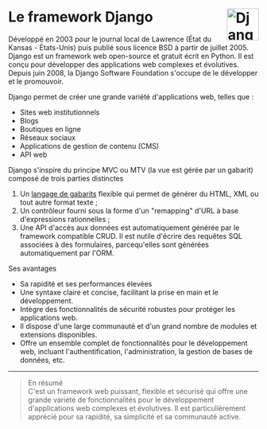 # **Le framework Django** <a href="../"><img align="right" src="https://www.djangoproject.com/m/img/logos/django-logo-negative.svg" alt="Django" title="Django" widht="auto" height="64px"></a>

Développé en 2003 pour le journal local de Lawrence (État du Kansas - États-Unis) puis publié sous licence BSD à partir de juillet 2005.  
Django est un framework web open-source et gratuit écrit en Python. Il est conçu pour développer des applications web complexes et évolutives.  
Depuis juin 2008, la Django Software Foundation s'occupe de le développer et le promouvoir.  

Django permet de créer une grande variété d'applications web, telles que :
* Sites web institutionnels
* Blogs
* Boutiques en ligne
* Réseaux sociaux
* Applications de gestion de contenu (CMS)
* API web

Django s'inspire du principe MVC ou MTV (la vue est gérée par un gabarit) composé de trois parties distinctes
1. Un [langage de gabarits](dtl) flexible qui permet de générer du HTML, XML ou tout autre format texte ;
1. Un contrôleur fourni sous la forme d'un "remapping" d'URL à base d'expressions rationnelles ;
1. Une API d'accès aux données est automatiquement générée par le framework compatible CRUD. Il est nutile d'écrire des requêtes SQL associées à des formulaires, parcequ'elles sont générées automatiquement par l'ORM.

Ses avantages
* Sa rapidité et ses performances élevées  
* Une syntaxe claire et concise, facilitant la prise en main et le développement.  
* Intègre des fonctionnalités de sécurité robustes pour protéger les applications web.  
* Il dispose d'une large communauté et d'un grand nombre de modules et extensions disponibles.  
* Offre un ensemble complet de fonctionnalités pour le développement web, incluant l'authentification, l'administration, la gestion de bases de données, etc.  
___
> En résumé  
> C'est un framework web puissant, flexible et sécurisé qui offre une grande variété de fonctionnalités pour le développement d'applications web complexes et évolutives. Il est particulièrement apprécié pour sa rapidité, sa simplicité et sa communauté active.